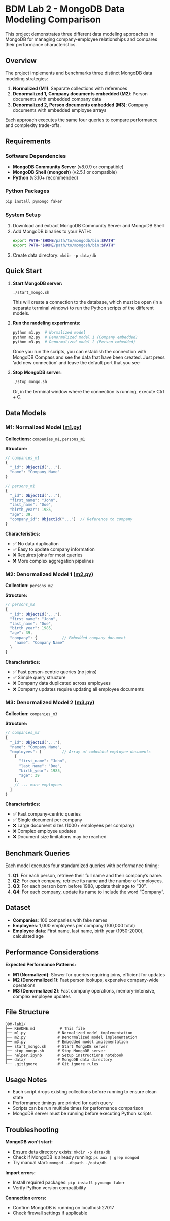 # BDM Lab 2 - MongoDB Data Modeling Comparison

This project demonstrates three different data modeling approaches in MongoDB for managing company-employee relationships and compares their performance characteristics.

## Overview

The project implements and benchmarks three distinct MongoDB data modeling strategies:
1. **Normalized (M1)**: Separate collections with references
2. **Denormalized 1, Company documents embedded (M2)**: Person documents with embedded company data
3. **Denormalized 2, Person documents embedded (M3)**: Company documents with embedded employee arrays

Each approach executes the same four queries to compare performance and complexity trade-offs.

## Requirements

### Software Dependencies
- **MongoDB Community Server** (v8.0.9 or compatible)
- **MongoDB Shell (mongosh)** (v2.5.1 or compatible)
- **Python** (v3.10+ recommended)

### Python Packages
```bash
pip install pymongo faker
```

### System Setup
1. Download and extract MongoDB Community Server and MongoDB Shell
2. Add MongoDB binaries to your PATH:
   ```bash
   export PATH="$HOME/path/to/mongodb/bin:$PATH"
   export PATH="$HOME/path/to/mongosh/bin:$PATH"
   ```
3. Create data directory: `mkdir -p data/db`

## Quick Start

1. **Start MongoDB server:**
   ```bash
   ./start_mongo.sh
   ```

   This will create a connection to the database, which must be open (in a separate terminal window) to run the Python scripts of the different models.
   
2. **Run the modeling experiments:**
   
   ```bash
   python m1.py  # Normalized model
   python m2.py  # Denormalized model 1 (Company embedded)  
   python m3.py  # Denormalized model 2 (Person embedded)
   ```
   
   Once you run the scripts, you can establish the connection with MongoDB Compass and see the data that have been created. Just press ’add new connection’ and leave the default port that you see
   
3. **Stop MongoDB server:**
   ```bash
   ./stop_mongo.sh
   ```
   
   Or, in the terminal window where the connection is running, execute Ctrl + C.

## Data Models

### M1: Normalized Model ([m1.py](m1.py))
**Collections:** `companies_m1`, `persons_m1`

**Structure:**
```javascript
// companies_m1
{
  "_id": ObjectId("..."),
  "name": "Company Name"
}

// persons_m1  
{
  "_id": ObjectId("..."),
  "first_name": "John",
  "last_name": "Doe", 
  "birth_year": 1985,
  "age": 39,
  "company_id": ObjectId("...")  // Reference to company
}
```

**Characteristics:**

- ✅ No data duplication
- ✅ Easy to update company information
- ❌ Requires joins for most queries
- ❌ More complex aggregation pipelines

### M2: Denormalized Model 1 ([m2.py](m2.py))
**Collection:** `persons_m2`

**Structure:**
```javascript
// persons_m2
{
  "_id": ObjectId("..."),
  "first_name": "John",
  "last_name": "Doe",
  "birth_year": 1985, 
  "age": 39,
  "company": {           // Embedded company document
    "name": "Company Name"
  }
}
```

**Characteristics:**
- ✅ Fast person-centric queries (no joins)
- ✅ Simple query structure
- ❌ Company data duplicated across employees
- ❌ Company updates require updating all employee documents

### M3: Denormalized Model 2 ([m3.py](m3.py))
**Collection:** `companies_m3`

**Structure:**
```javascript
// companies_m3
{
  "_id": ObjectId("..."),
  "name": "Company Name",
  "employees": [         // Array of embedded employee documents
    {
      "first_name": "John",
      "last_name": "Doe",
      "birth_year": 1985,
      "age": 39
    },
    // ... more employees
  ]
}
```

**Characteristics:**
- ✅ Fast company-centric queries
- ✅ Single document per company
- ❌ Large document sizes (1000+ employees per company)
- ❌ Complex employee updates
- ❌ Document size limitations may be reached

## Benchmark Queries

Each model executes four standardized queries with performance timing:

1. **Q1**: For each person, retrieve their full name and their company’s name.
2. **Q2**: For each company, retrieve its name and the number of employees.
3. **Q3**: For each person born before 1988, update their age to “30”.
4. **Q4**: For each company, update its name to include the word “Company”.

## Dataset

- **Companies**: 100 companies with fake names
- **Employees**: 1,000 employees per company (100,000 total)
- **Employee data**: First name, last name, birth year (1950-2000), calculated age

## Performance Considerations

**Expected Performance Patterns:**

- **M1 (Normalized)**: Slower for queries requiring joins, efficient for updates
- **M2 (Denormalized 1)**: Fast person lookups, expensive company-wide operations  
- **M3 (Denormalized 2)**: Fast company operations, memory-intensive, complex employee updates

## File Structure

```
BDM-lab2/
├── README.md           # This file
├── m1.py              # Normalized model implementation
├── m2.py              # Denormalized model implementation  
├── m3.py              # Embedded model implementation
├── start_mongo.sh     # Start MongoDB server
├── stop_mongo.sh      # Stop MongoDB server
├── helper.ipynb       # Setup instructions notebook
├── data/              # MongoDB data directory
└── .gitignore         # Git ignore rules
```

## Usage Notes

- Each script drops existing collections before running to ensure clean state
- Performance timings are printed for each query
- Scripts can be run multiple times for performance comparison
- MongoDB server must be running before executing Python scripts

## Troubleshooting

**MongoDB won't start:**
- Ensure data directory exists: `mkdir -p data/db`
- Check if MongoDB is already running: `ps aux | grep mongod`
- Try manual start: `mongod --dbpath ./data/db`

**Import errors:**
- Install required packages: `pip install pymongo faker`
- Verify Python version compatibility

**Connection errors:**

- Confirm MongoDB is running on localhost:27017
- Check firewall settings if applicable

